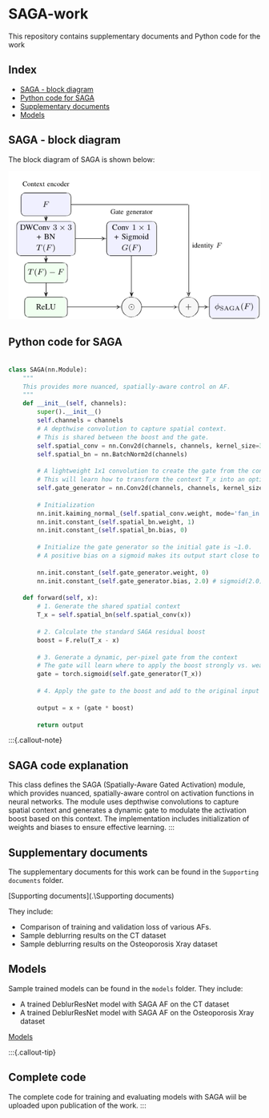# SAGA-work
This repository contains supplementary documents and Python code for the work

## Index
- [SAGA - block diagram](#saga---block-diagram)
- [Python code for SAGA](#python-code-for-saga)
- [Supplementary documents](#supplementary-documents)
- [Models](#models) 


## SAGA - block diagram

The block diagram of SAGA is shown below:

<img src="supporting documents/SAGA.png" alt="SAGA Block Diagram" width="600"/>

## Python code for SAGA

```python

class SAGA(nn.Module):
    """
    This provides more nuanced, spatially-aware control on AF.
    """
    def __init__(self, channels):
        super().__init__()
        self.channels = channels
        # A depthwise convolution to capture spatial context.
        # This is shared between the boost and the gate.
        self.spatial_conv = nn.Conv2d(channels, channels, kernel_size=3, padding=1, groups=channels, bias=False)
        self.spatial_bn = nn.BatchNorm2d(channels)
        
        # A lightweight 1x1 convolution to create the gate from the context.
        # This will learn how to transform the context T_x into an optimal gate.
        self.gate_generator = nn.Conv2d(channels, channels, kernel_size=1, padding=0, bias=True)

        # Initialization
        nn.init.kaiming_normal_(self.spatial_conv.weight, mode='fan_in', nonlinearity='relu')
        nn.init.constant_(self.spatial_bn.weight, 1)
        nn.init.constant_(self.spatial_bn.bias, 0)
        
        # Initialize the gate generator so the initial gate is ~1.0.
        # A positive bias on a sigmoid makes its output start close to 1.

        nn.init.constant_(self.gate_generator.weight, 0)
        nn.init.constant_(self.gate_generator.bias, 2.0) # sigmoid(2.0) ˜ 0.88

    def forward(self, x):
        # 1. Generate the shared spatial context
        T_x = self.spatial_bn(self.spatial_conv(x))
        
        # 2. Calculate the standard SAGA residual boost
        boost = F.relu(T_x - x)
        
        # 3. Generate a dynamic, per-pixel gate from the context
        # The gate will learn where to apply the boost strongly vs. weakly.
        gate = torch.sigmoid(self.gate_generator(T_x))
        
        # 4. Apply the gate to the boost and add to the original input
        
        output = x + (gate * boost)
        
        return output

```

:::{.callout-note}
## SAGA code explanation
This class defines the SAGA (Spatially-Aware Gated Activation) module, which provides nuanced, spatially-aware control on activation functions in neural networks. The module uses depthwise convolutions to capture spatial context and generates a dynamic gate to modulate the activation boost based on this context. The implementation includes initialization of weights and biases to ensure effective learning.
:::

## Supplementary documents
The supplementary documents for this work can be found in the `Supporting documents` folder.

[Supporting documents](.\Supporting documents)

They include:

- Comparison of training and validation loss of various AFs.
- Sample deblurring results on the CT dataset
- Sample deblurring results on the Osteoporosis Xray dataset

## Models

Sample trained models can be found in the `models` folder.
They include:

- A trained DeblurResNet model with SAGA AF on the CT dataset
- A trained DeblurResNet model with SAGA AF on the Osteoporosis Xray dataset

[Models](.\models)

:::{.callout-tip}
## Complete code
The complete code for training and evaluating models with SAGA wiil be uploaded upon publication of the work.
:::
